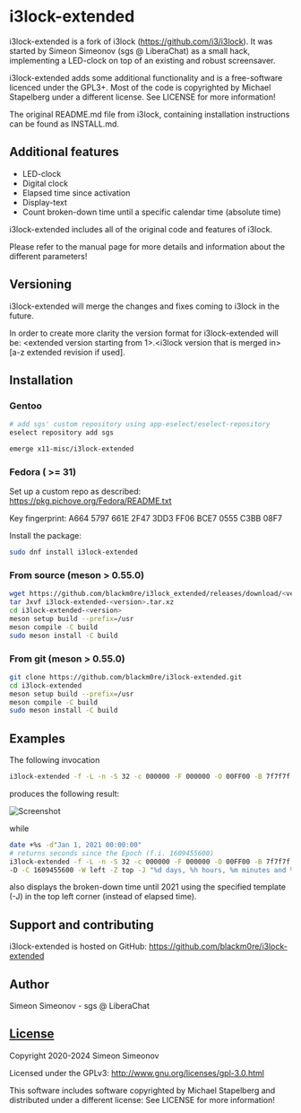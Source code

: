 # i3lock-extended

i3lock-extended is a fork of i3lock (https://github.com/i3/i3lock).
It was started by Simeon Simeonov (sgs @ LiberaChat) as a small hack, 
implementing a LED-clock on top of an existing and robust screensaver.

i3lock-extended adds some additional functionality and is a free-software
licenced under the GPL3+. Most of the code is copyrighted by Michael Stapelberg
under a different license. See LICENSE for more information\!

The original README.md file from i3lock, containing installation instructions
can be found as INSTALL.md.


## Additional features

- LED-clock
- Digital clock
- Elapsed time since activation
- Display-text
- Count broken-down time until a specific calendar time (absolute time)

i3lock-extended includes all of the original code and features of i3lock.

Please refer to the manual page for more details and information about the different parameters\!


## Versioning

i3lock-extended will merge the changes and fixes coming to i3lock in the
future.

In order to create more clarity the version format for i3lock-extended will be:
\<extended version starting from 1>.\<i3lock version that is merged in\>[a-z
extended revision if used].


## Installation

### Gentoo

   ```bash
   # add sgs' custom repository using app-eselect/eselect-repository
   eselect repository add sgs

   emerge x11-misc/i3lock-extended
   ```


### Fedora ( >= 31)

Set up a custom repo as described: https://pkg.pichove.org/Fedora/README.txt

Key fingerprint: A664 5797 661E 2F47 3DD3  FF06 BCE7 0555 C3BB 08F7

Install the package:

   ```bash
   sudo dnf install i3lock-extended
   ```


### From source (meson > 0.55.0)

   ```bash
   wget https://github.com/blackm0re/i3lock_extended/releases/download/<version>/i3lock-extended-<version>.tar.xz
   tar Jxvf i3lock-extended-<version>.tar.xz
   cd i3lock-extended-<version>
   meson setup build --prefix=/usr
   meson compile -C build
   sudo meson install -C build
   ```


### From git (meson > 0.55.0)

   ```bash
   git clone https://github.com/blackm0re/i3lock-extended.git
   cd i3lock-extended
   meson setup build --prefix=/usr
   meson compile -C build
   sudo meson install -C build
   ```


## Examples

The following invocation

   ```bash
   i3lock-extended -f -L -n -S 32 -c 000000 -F 000000 -O 00FF00 -B 7f7f7f -R 7f7f7f -G 7f7f7f -D -E
   ```

produces the following result:

![Screenshot](https://simeon.simeonov.no/programs/i3lock_extended/screenshot.png)

while

   ```bash
   date +%s -d"Jan 1, 2021 00:00:00"
   # returns seconds since the Epoch (f.i. 1609455600)
   i3lock-extended -f -L -n -S 32 -c 000000 -F 000000 -O 00FF00 -B 7f7f7f -R 7f7f7f -G 7f7f7f \ 
   -D -C 1609455600 -W left -Z top -J "%d days, %h hours, %m minutes and %s seconds until 2021"
   ```

also displays the broken-down time until 2021 using the specified template (-J)
in the top left corner (instead of elapsed time).


## Support and contributing

i3lock-extended is hosted on GitHub: https://github.com/blackm0re/i3lock-extended


## Author

Simeon Simeonov - sgs @ LiberaChat


## [License](https://github.com/blackm0re/i3lock-extended/blob/master/LICENSE)

Copyright 2020-2024 Simeon Simeonov

Licensed under the GPLv3: http://www.gnu.org/licenses/gpl-3.0.html

This software includes software copyrighted by Michael Stapelberg and
distributed under a different license: See LICENSE for more information!
